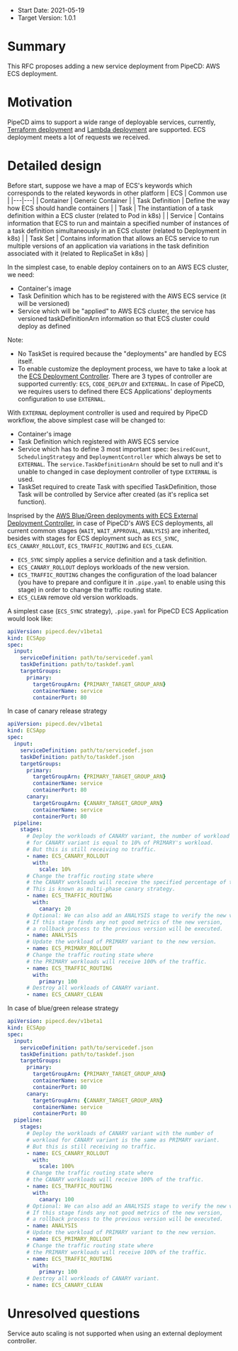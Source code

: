 - Start Date: 2021-05-19
- Target Version: 1.0.1

# Summary

This RFC proposes adding a new service deployment from PipeCD: AWS ECS deployment.

# Motivation

PipeCD aims to support a wide range of deployable services, currently, [Terraform deployment](https://pipecd.dev/docs/feature-status/#terraform-deployment) and [Lambda deployment](https://pipecd.dev/docs/feature-status/#lambda-deployment) are supported. ECS deployment meets a lot of requests we received.

# Detailed design

Before start, suppose we have a map of ECS's keywords which corresponds to the related keywords in other platform
| ECS  | Common use |
|---|---|
| Container | Generic Container |
| Task Definition | Define the way how ECS should handle containers |
| Task | The instantiation of a task definition within a ECS cluster (related to Pod in k8s) |
| Service | Contains information that ECS to run and maintain a specified number of instances of a task definition simultaneously in an ECS cluster (related to Deployment in k8s) |
| Task Set | Contains information that allows an ECS service to run multiple versions of an application via variations in the task definition associated with it (related to ReplicaSet in k8s) |

In the simplest case, to enable deploy containers on to an AWS ECS cluster, we need:
- Container's image
- Task Definition which has to be registered with the AWS ECS service (it will be versioned)
- Service which will be "applied" to AWS ECS cluster, the service has versioned taskDefinitionArn information so that ECS cluster could deploy as defined

Note:
- No TaskSet is required because the "deployments" are handled by ECS itself.
- To enable customize the deployment process, we have to take a look at the [ECS Deployment Controller](https://docs.aws.amazon.com/AmazonECS/latest/APIReference/API_DeploymentController.html). There are 3 types of controller are supported currently: `ECS`, `CODE_DEPLOY` and `EXTERNAL`. In case of PipeCD, we requires users to defined there ECS Applications' deployments configuration to use `EXTERNAL`.

With `EXTERNAL` deployment controller is used and required by PipeCD workflow, the above simplest case will be changed to:
- Container's image
- Task Definition which registered with AWS ECS service
- Service which has to define 3 most important spec: `DesiredCount`, `SchedulingStrategy` and `DeploymentController` which always be set to `EXTERNAL`. The `service.TaskDefinitionArn` should be set to null and it's unable to changed in case deployment controller of type `EXTERNAL` is used.
- TaskSet required to create Task with specified TaskDefinition, those Task will be controlled by Service after created (as it's replica set function). 

Insprised by the [AWS Blue/Green deployments with ECS External Deployment Controller](https://aws.amazon.com/blogs/containers/blue-green-deployments-with-the-ecs-external-deployment-controller/), in case of PipeCD's AWS ECS deployments, all current common stages (`WAIT`, `WAIT_APPROVAL`, `ANALYSIS`) are inherited, besides with stages for ECS deployment such as `ECS_SYNC`, `ECS_CANARY_ROLLOUT`, `ECS_TRAFFIC_ROUTING` and `ECS_CLEAN`.

- `ECS_SYNC` simply applies a service definition and a task definition.
- `ECS_CANARY_ROLLOUT` deploys workloads of the new version.
- `ECS_TRAFFIC_ROUTING` changes the configuration of the load balancer (you have to prepare and configure it in `.pipe.yaml` to enable using this stage) in order to change the traffic routing state.
- `ECS_CLEAN` remove old version workloads.

A simplest case (`ECS_SYNC` strategy), `.pipe.yaml` for PipeCD ECS Application would look like:

```yaml
apiVersion: pipecd.dev/v1beta1
kind: ECSApp
spec:
  input:
    serviceDefinition: path/to/servicedef.yaml
    taskDefinition: path/to/taskdef.yaml
    targetGroups:
      primary:
        targetGroupArn: {PRIMARY_TARGET_GROUP_ARN}
        containerName: service
        containerPort: 80
```

In case of canary release strategy

```yaml
apiVersion: pipecd.dev/v1beta1
kind: ECSApp
spec:
  input:
    serviceDefinition: path/to/servicedef.json
    taskDefinition: path/to/taskdef.json
    targetGroups:
      primary:
        targetGroupArn: {PRIMARY_TARGET_GROUP_ARN}
        containerName: service
        containerPort: 80
      canary:
        targetGroupArn: {CANARY_TARGET_GROUP_ARN}
        containerName: service
        containerPort: 80
  pipeline:
    stages:
      # Deploy the workloads of CANARY variant, the number of workload
      # for CANARY variant is equal to 10% of PRIMARY's workload.
      # But this is still receiving no traffic.
      - name: ECS_CANARY_ROLLOUT
        with:
          scale: 10%
      # Change the traffic routing state where
      # the CANARY workloads will receive the specified percentage of traffic.
      # This is known as multi-phase canary strategy.
      - name: ECS_TRAFFIC_ROUTING
        with:
          canary: 20
      # Optional: We can also add an ANALYSIS stage to verify the new version.
      # If this stage finds any not good metrics of the new version,
      # a rollback process to the previous version will be executed.
      - name: ANALYSIS
      # Update the workload of PRIMARY variant to the new version.
      - name: ECS_PRIMARY_ROLLOUT
      # Change the traffic routing state where
      # the PRIMARY workloads will receive 100% of the traffic.
      - name: ECS_TRAFFIC_ROUTING
        with:
          primary: 100
      # Destroy all workloads of CANARY variant.
      - name: ECS_CANARY_CLEAN
```

In case of blue/green release strategy

```yaml
apiVersion: pipecd.dev/v1beta1
kind: ECSApp
spec:
  input:
    serviceDefinition: path/to/servicedef.json
    taskDefinition: path/to/taskdef.json
    targetGroups:
      primary:
        targetGroupArn: {PRIMARY_TARGET_GROUP_ARN}
        containerName: service
        containerPort: 80
      canary:
        targetGroupArn: {CANARY_TARGET_GROUP_ARN}
        containerName: service
        containerPort: 80
  pipeline:
    stages:
      # Deploy the workloads of CANARY variant with the number of
      # workload for CANARY variant is the same as PRIMARY variant.
      # But this is still receiving no traffic.
      - name: ECS_CANARY_ROLLOUT
        with:
          scale: 100%
      # Change the traffic routing state where
      # the CANARY workloads will receive 100% of the traffic.
      - name: ECS_TRAFFIC_ROUTING
        with:
          canary: 100
      # Optional: We can also add an ANALYSIS stage to verify the new version.
      # If this stage finds any not good metrics of the new version,
      # a rollback process to the previous version will be executed.
      - name: ANALYSIS
      # Update the workload of PRIMARY variant to the new version.
      - name: ECS_PRIMARY_ROLLOUT
      # Change the traffic routing state where
      # the PRIMARY workloads will receive 100% of the traffic.
      - name: ECS_TRAFFIC_ROUTING
        with:
          primary: 100
      # Destroy all workloads of CANARY variant.
      - name: ECS_CANARY_CLEAN
```

# Unresolved questions

Service auto scaling is not supported when using an external deployment controller.
